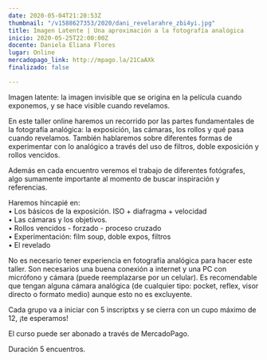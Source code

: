 ```yaml
---
date: 2020-05-04T21:20:53Z
thumbnail: "/v1588627353/2020/dani_revelarahre_zbi4yi.jpg"
title: Imagen Latente | Una aproximación a la fotografía analógica
inicio: 2020-05-25T22:00:00Z
docente: Daniela Eliana Flores
lugar: Online
mercadopago_link: http://mpago.la/21CaAXk
finalizado: false

---
```

  
  
Imagen latente: la imagen invisible que se origina en la película cuando exponemos, y se hace visible cuando revelamos.

En este taller online haremos un recorrido por las partes fundamentales de la fotografía analógica: la exposición, las cámaras, los rollos y qué pasa cuando revelamos. También hablaremos sobre diferentes formas de experimentar con lo analógico a través del uso de filtros, doble exposición y rollos vencidos.

Además en cada encuentro veremos el trabajo de diferentes fotógrafes, algo sumamente importante al momento de buscar inspiración y referencias. 

Haremos hincapié en:   
• Los básicos de la exposición. ISO + diafragma + velocidad  
• Las cámaras y los objetivos.  
• Rollos vencidos - forzado - proceso cruzado  
• Experimentación: film soup, doble expos, filtros  
• El revelado

No es necesario tener experiencia en fotografía analógica para hacer este taller. Son necesarios una buena conexión a internet y una PC con micrófono y cámara (puede reemplazarse por un celular). Es recomendable que tengan alguna cámara analógica (de cualquier tipo: pocket, reflex, visor directo o formato medio) aunque esto no es excluyente.

Cada grupo va a iniciar con 5 inscriptxs y se cierra con un cupo máximo de 12, ¡te esperamos!

El curso puede ser abonado a través de MercadoPago.

Duración 5 encuentros.